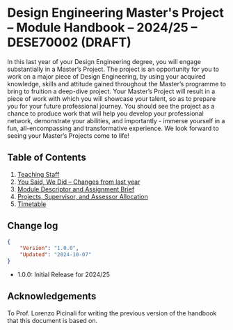 # Design Engineering Master's Project – Module Handbook – 2024/25 – DESE70002 (DRAFT)

<div style="display:none;"><strong><a href="https://imperialcollegelondon.github.io/Design-Engineering-Masters-Project/">This module handbook is best viewed on GitHub Pages – Click to go there.</a></strong><br></div>

In this last year of your Design Engineering degree, you will engage substantially in a Master’s Project. The project is an opportunity for you to work on a major piece of Design Engineering, by using your acquired knowledge, skills and attitude gained throughout the Master’s programme to bring to fruition a deep-dive project. Your Master’s Project will result in a piece of work with which you will showcase your talent, so as to prepare you for your future professional journey. You should see the project as a chance to produce work that will help you develop your professional network, demonstrate your abilities, and importantly - immerse yourself in a fun, all-encompassing and transformative experience. 
We look forward to seeing your Master’s Projects come to life! 

## Table of Contents
1. [Teaching Staff](Staff/README.md)
1. [You Said, We Did – Changes from last year](Changes/README.md)
1. [Module Descriptor and Assignment Brief](Module_and_assessment/README.md)
1. [Projects, Supervisor, and Assessor Allocation](Allocation/README.md)
1. [Timetable](Timetable/README.md)

## Change log ##
```json
{
    "Version": "1.0.0",
    "Updated": "2024-10-07"
}
```
* 1.0.0: Initial Release for 2024/25

## Acknowledgements
To Prof. Lorenzo Picinali for writing the previous version of the handbook that this document is based on.

